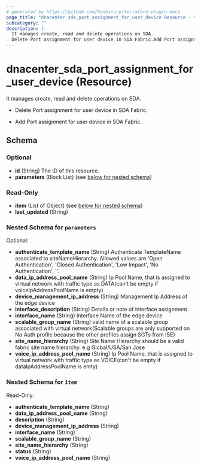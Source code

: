 ```yaml
---
# generated by https://github.com/hashicorp/terraform-plugin-docs
page_title: "dnacenter_sda_port_assignment_for_user_device Resource - terraform-provider-dnacenter"
subcategory: ""
description: |-
  It manages create, read and delete operations on SDA.
  Delete Port assignment for user device in SDA Fabric.Add Port assignment for user device in SDA Fabric.
---
```


# dnacenter_sda_port_assignment_for_user_device (Resource)

It manages create, read and delete operations on SDA.

- Delete Port assignment for user device in SDA Fabric.

- Add Port assignment for user device in SDA Fabric.



<!-- schema generated by tfplugindocs -->
## Schema

### Optional

- **id** (String) The ID of this resource.
- **parameters** (Block List) (see [below for nested schema](#nestedblock--parameters))

### Read-Only

- **item** (List of Object) (see [below for nested schema](#nestedatt--item))
- **last_updated** (String)

<a id="nestedblock--parameters"></a>
### Nested Schema for `parameters`

Optional:

- **authenticate_template_name** (String) Authenticate TemplateName associated to siteNameHierarchy. Allowed values are 'Open Authentication', 'Closed Authentication', 'Low Impact', 'No Authentication', ''.
- **data_ip_address_pool_name** (String) Ip Pool Name, that is assigned to virtual network with traffic type as DATA(can't be empty if voiceIpAddressPoolName is empty)
- **device_management_ip_address** (String) Management Ip Address of the edge device
- **interface_description** (String) Details or note of interface assignment
- **interface_name** (String) Interface Name of the edge device
- **scalable_group_name** (String) valid name of a scalable group associated with virtual network(Scalable groups are only supported on No Auth profile because the other profiles assign SGTs from ISE)
- **site_name_hierarchy** (String) Site Name Hierarchy should be a valid fabric site name hierarchy. e.g Global/USA/San Jose
- **voice_ip_address_pool_name** (String) Ip Pool Name, that is assigned to virtual network with traffic type as VOICE(can't be empty if dataIpAddressPoolName is emty)


<a id="nestedatt--item"></a>
### Nested Schema for `item`

Read-Only:

- **authenticate_template_name** (String)
- **data_ip_address_pool_name** (String)
- **description** (String)
- **device_management_ip_address** (String)
- **interface_name** (String)
- **scalable_group_name** (String)
- **site_name_hierarchy** (String)
- **status** (String)
- **voice_ip_address_pool_name** (String)



